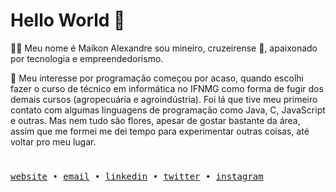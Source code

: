 # Hello World   👋


👨‍💻 Meu nome é Maikon Alexandre sou mineiro, cruzeirense 💙, apaixonado por tecnologia e empreendedorismo.

📗 Meu interesse por programação começou por acaso, quando escolhi fazer o curso de técnico em informática no IFNMG como forma de fugir dos demais cursos (agropecuária e agroindústria). Foi lá que tive meu primeiro contato com algumas linguagens de programação como Java, C, JavaScript e outras. Mas nem tudo são flores, apesar de gostar bastante da área, assim que me formei me dei tempo para experimentar outras coisas, até voltar pro meu lugar.
#

<div>
  <samp>
    <a target="_blank" href='https://maikonalexandre.com.br/'>website</a> •
    <a href='mailto:maikonalexandre574@gmail.com'>email</a> •
    <a href='https://www.linkedin.com/in/maikon-alexandre'>linkedin</a> •
    <a href='https://twitter.com/maikonalx'>twitter</a> •
    <a href='https://www.instagram.com/maikon.alx/'>instagram</a>
  </samp>
</div>






